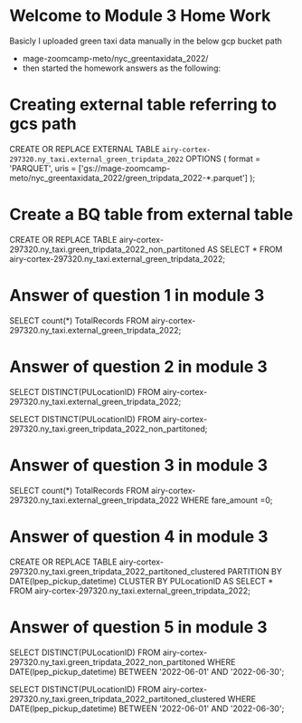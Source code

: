 # Welcome to Module 3 Home Work
Basicly I uploaded green taxi data manually in the below gcp bucket path
- mage-zoomcamp-meto/nyc_greentaxidata_2022/
- then started the homework answers as the following:

# Creating external table referring to gcs path
CREATE OR REPLACE EXTERNAL TABLE `airy-cortex-297320.ny_taxi.external_green_tripdata_2022`
OPTIONS (
  format = 'PARQUET',
  uris = ['gs://mage-zoomcamp-meto/nyc_greentaxidata_2022/green_tripdata_2022-*.parquet']
);

# Create a BQ table from external table
CREATE OR REPLACE TABLE airy-cortex-297320.ny_taxi.green_tripdata_2022_non_partitoned AS
SELECT * FROM airy-cortex-297320.ny_taxi.external_green_tripdata_2022;

# Answer of question 1 in module 3
SELECT count(*) TotalRecords FROM airy-cortex-297320.ny_taxi.external_green_tripdata_2022;

# Answer of question 2 in module 3
SELECT DISTINCT(PULocationID)
FROM airy-cortex-297320.ny_taxi.external_green_tripdata_2022;

SELECT DISTINCT(PULocationID)
FROM airy-cortex-297320.ny_taxi.green_tripdata_2022_non_partitoned;

# Answer of question 3 in module 3
SELECT count(*) TotalRecords 
FROM airy-cortex-297320.ny_taxi.external_green_tripdata_2022
WHERE fare_amount =0;

# Answer of question 4 in module 3
CREATE OR REPLACE TABLE airy-cortex-297320.ny_taxi.green_tripdata_2022_partitoned_clustered
PARTITION BY DATE(lpep_pickup_datetime)
CLUSTER BY PULocationID AS
SELECT * FROM airy-cortex-297320.ny_taxi.external_green_tripdata_2022;

# Answer of question 5 in module 3
SELECT DISTINCT(PULocationID)
FROM airy-cortex-297320.ny_taxi.green_tripdata_2022_non_partitoned
WHERE DATE(lpep_pickup_datetime) BETWEEN '2022-06-01' AND '2022-06-30';

SELECT DISTINCT(PULocationID)
FROM airy-cortex-297320.ny_taxi.green_tripdata_2022_partitoned_clustered
WHERE DATE(lpep_pickup_datetime) BETWEEN '2022-06-01' AND '2022-06-30';
